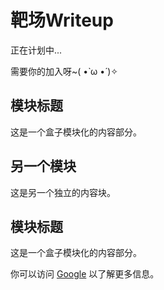 # 靶场Writeup

正在计划中...

需要你的加入呀~( •̀ ω •́ )✧

<div class="cards">
  <div class="card">
    <h2>模块标题</h2>
    <p>这是一个盒子模块化的内容部分。</p>
  </div>
  <div class="card">
    <h2>另一个模块</h2>
    <p>这是另一个独立的内容块。</p>
  </div>
  <div class="card">
    <h2>模块标题</h2>
    <p>这是一个盒子模块化的内容部分。</p>
    <p>你可以访问 <a href="https://www.google.com" target="_blank">Google</a> 以了解更多信息。</p>
  </div>
</div>
